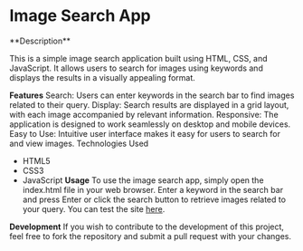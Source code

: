 
<h1>Image Search App</h1>
**Description**

This is a simple image search application built using HTML, CSS, and JavaScript. It allows users to search for images using keywords and displays the results in a visually appealing format.

**Features**
Search: Users can enter keywords in the search bar to find images related to their query.
Display: Search results are displayed in a grid layout, with each image accompanied by relevant information.
Responsive: The application is designed to work seamlessly on desktop and mobile devices.
Easy to Use: Intuitive user interface makes it easy for users to search for and view images.
Technologies Used
- HTML5
- CSS3
- JavaScript
**Usage**
To use the image search app, simply open the index.html file in your web browser. Enter a keyword in the search bar and press Enter or click the search button to retrieve images related to your query.
You can test the site [here](https://imagesearchhk.netlify.app).

**Development**
If you wish to contribute to the development of this project, feel free to fork the repository and submit a pull request with your changes.

